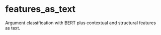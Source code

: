 # features_as_text
Argument classification with BERT plus contextual and structural features as text.
